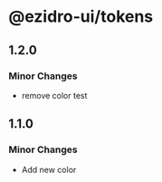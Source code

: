 # @ezidro-ui/tokens

## 1.2.0

### Minor Changes

- remove color test

## 1.1.0

### Minor Changes

- Add new color
